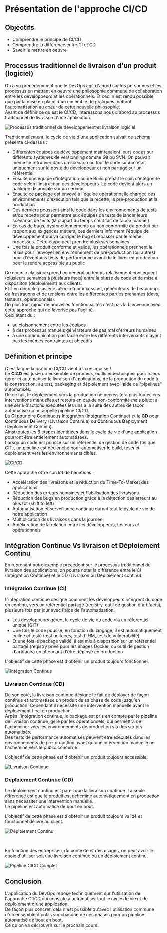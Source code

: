 # Présentation de l'approche CI/CD

## Objectifs

- Comprendre le principe de CI/CD
- Comprendre la différence entre CI et CD
- Savoir le mettre en oeuvre

## Processus traditionnel de livraison d'un produit (logiciel)

On a vu précédemment que le DevOps agit d'abord sur les personnes et les processus en mettant en oeuvre une philosophie commune de collaboration entre les developpeurs et les opérationnels. Et ceci n'est rendu possible que par la mise en place d'un ensemble de pratiques mettant l'automatisation au coeur de cette nouvelle philosophie.</br>
Avant de définir ce qu'est le CI/CD, intéressons nous d'abord au processus traditionnel de livraison d'une application.<br>

![Processus traditionnel de développement et livraison logiciel](../img/processus-tradi.png)

Traditionnellement, le cycle de vie d'une application suivait ce schéma présenté ci-dessus :
- Différentes équipes de développement maintenaient leurs codes sur différents systèmes de versionning comme Git ou SVN. On pouvait même se retrouver dans un scénario où tout le code source était uniquement sur le poste du développeur et non partagé sur un référentiel.
- Ensuite une équipe d'intégration ou de Build prenait le soin d'intégrer le code selon l'instruction des développeurs. Le code devient alors un package disponible sur un serveur
- Ensuite ce package est envoyé à l'équipe opérationnelle chargée des environnements d'execution tels que la recette, la pre-production et la production
- Ces derniers poussent ainsi le code dans les environnements de tests et/ou recette pour permettre aux équipes de tests de lancer leurs scénarios de tests (la plupart du temps c'est fait de façon manuel)
- En cas de bugs, dysfonctionnements ou non conformité du produit par rapport aux exigences métiers, ces derniers informent l'équipe de développement qui va corriger le bug et repasser par le même processus. Cette étape peut prendre plusieurs semaines.
- Une fois le produit conforme et validé, les opérationnels prennent le relais pour l'envoyer en environnement de pre-production (ou autres) pour d'éventuels tests de performance avant de le livrer en production pour le rendre accessible au public

Ce chemin classique prend en général un temps relativement conséquent (plusieurs semaines à plusieurs mois) entre la phase de code et de mise à disposiiton (déploiement) aux clients.</br>
Et il en découle plusieurs aller-retour incessant, générateurs de beaucoup de frustrations et de tensions entre les différentes parties prenantes (devs, testeurs, opérationnels). </br>
De plus tout rajout de nouvelles fonctionnalités n'est pas la bienvenue avec cette approche qui ne favorise pas l'agilité.</br>
Ceci étant du :
- au cloisonnement entre les équipes
- à des processus manuels générateurs de pas mal d'erreurs humaines
- à une communication pas facile entre les différents intervenants n'ayant pas les mêmes contraintes et objectifs  

## Définition et principe

C'est là que la pratique CI/CD vient à la rescousse ! </br>
Le **CICD** est juste un ensemble de process, outils et techniques pour mieux gérer et automatiser la livraison d'applications, de la production du code à la construction, au test, packaging et déploiement avec l'aide de "pipelines" automatisés.</br>
De ce fait, le déploiement vers la production ne necessitera plus toutes ces interventions manuelles et retours en cas de non-conformité mais plutot à une série d'actions executées les uns à la suite des autres de façon automatisé qu'on appelle pipeline CI/CD.</br>
Le **CI** pour dire **C**ontinuous **I**ntegration (Intégration Continue) et le **CD** pour **C**ontinuous **D**elivery (Livraison Continue) ou **C**ontinuous **D**eployment (Déploiement Continu).</br>
Ainsi toutes les 8 étapes identifiées dans le cycle de vie d'une application pourront être entièrement automatisées. </br>
Lorsqu'un code est poussé sur un référentiel de gestion de code (tel que GIT), un pipeline est déclenché pour automatiser le build, tests et déploiement vers les environnements cibles.

![CI/CD](../img/CICD-loop.png)

Cette approche offre son lot de bénéfices :
- Accélération des livraisons et la réduction du Time-To-Market des applications
- Réduction des erreurs humaines et fiabilisation des livraisons
- Réduction des bugs en production grâce à la détection des erreurs au plus tôt (shift to left) 
- Automatisation et surveillance continue durant tout le cycle de vie de notre application
- Multiplication des livraisons dans la journée
- Amélioration de la relation entre les développeurs, testeurs et opérationnels


## Intégration Continue Vs livraison et Déploiement Continu

En reprenant notre exemple précédent sur le processus traditionnel de livraison des applications, on pourra noter la différence entre le CI (Intégration Continue) et le CD (Livraison ou Déploiement continu).

### Intégration Continue (CI)

L'intégration continue désigne comment les développeurs intègrent du code en continu, vers un référentiel partagé (registry, outil de gestion d'artifacts), plusieurs fois par jour avec l'aide de l'automatisation.
- Les développeurs gèrent le cycle de vie du code via un réferentiel unique (GIT)
- Une fois le code poussé, en fonction du langage, il est automatiquement buildé et testé (test unitaires, test d'IHM, test de vulnérabilité)
- Et une fois le package validé, il est mis à disposition sur un référentiel partagé (registry privé pour les images Docker, ou outil de gestion d'artifacts) en attendant d'être déployé en production

L'objectif de cette phase est d'obtenir un produit toujours fonctionnel.

![Intégration Continue](../img/continuous-integration.png)


### Livraison Continue (CD)

De son coté, la livraison continue désigne le fait de déployer de façon continue et automatisée un produit de sa phase de code jusqu'en production. Cependant il nécessite une intervention manuelle avant le déploiement final en production.</br>
Arpès l'intégration continue, le package est pris en compte par le pipeline de livraison continue, gèré par les opérationnels, qui permettra de l'acheminer vers les environnements de production via des scripts automatisés.</br>
Des tests de performance automatisés peuvent etre executés dans les environnements de pre-prduction avant qu'une intervention manuelle ne l'achemine vers le public concerné.

L'objectif de cette phase est d'obtenir un produit toujours accessible.

![Livraison Continue](../img/continuous-delivery.png)


### Déploiement Continue (CD)

Le déploiement continu est pareil que la livraison continue. La seule différence est que le produit est acheminé automatiquement en production sans necessiter une intervention manuelle.</br>
Le pipeline est automatisé de bout en bout.

L'objectif de cette phase est d'obtenir un produit toujours validé et fonctionnel délivré au client.

![Déploiement Continu](../img/continuous-deployment.png)

</br>

En fonction des entreprises, du contexte et des usages, on peut avoir le choix d'utiliser soit une livraison continue ou un déploiement continu.

![Pipeline CICD Complet](../img/CICD-complet.png)

## Conclusion

L'application du DevOps repose techniquement sur l'utilisation de l'approche CI/CD qui consiste à automatiser tout le cycle de vie et de déploiement d'une application.</br>
De façon plus concret, cela n'est possible qu'avec l'utilisation commune d'un ensemble d'outils sur chacune de ces phases pour un pipeline automatisé de bout en bout.</br>
Ce qu'on va décrouvrir sur le prochain cours.
